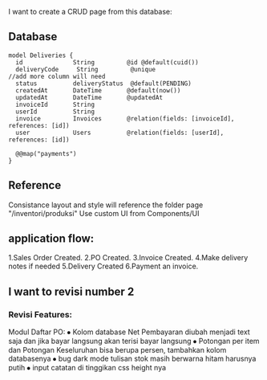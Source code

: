I want to create a CRUD page from this database:

## Database

```
model Deliveries {
  id              String         @id @default(cuid())
  deliveryCode     String         @unique
//add more column will need
  status          deliveryStatus  @default(PENDING)
  createdAt       DateTime       @default(now())
  updatedAt       DateTime       @updatedAt
  invoiceId       String
  userId          String
  invoice         Invoices       @relation(fields: [invoiceId], references: [id])
  user            Users          @relation(fields: [userId], references: [id])

  @@map("payments")
}
```

## Reference

Consistance layout and style will reference the folder page "/inventori/produksi"
Use custom UI from Components/UI

## application flow:

1.Sales Order Created.
2.PO Created.
3.Invoice Created.
4.Make delivery notes if needed 
5.Delivery Created
6.Payment an invoice.

## I want to revisi number 2
### Revisi Features:

Modul Daftar PO:
⦁	Kolom database Net Pembayaran diubah menjadi text saja dan jika bayar langsung akan terisi bayar langsung
⦁	Potongan per item dan Potongan Keseluruhan bisa berupa persen, tambahkan kolom databasenya
⦁	bug dark mode tulisan stok masih berwarna hitam harusnya putih
⦁	input catatan di tinggikan css height nya
